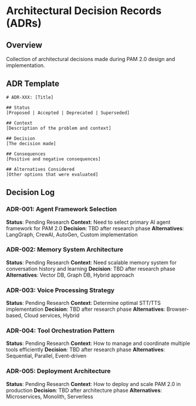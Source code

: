 # Architectural Decision Records (ADRs)

## Overview
Collection of architectural decisions made during PAM 2.0 design and implementation.

## ADR Template
```
# ADR-XXX: [Title]

## Status
[Proposed | Accepted | Deprecated | Superseded]

## Context
[Description of the problem and context]

## Decision
[The decision made]

## Consequences
[Positive and negative consequences]

## Alternatives Considered
[Other options that were evaluated]
```

## Decision Log

### ADR-001: Agent Framework Selection
**Status**: Pending Research
**Context**: Need to select primary AI agent framework for PAM 2.0
**Decision**: TBD after research phase
**Alternatives**: LangGraph, CrewAI, AutoGen, Custom implementation

### ADR-002: Memory System Architecture
**Status**: Pending Research
**Context**: Need scalable memory system for conversation history and learning
**Decision**: TBD after research phase
**Alternatives**: Vector DB, Graph DB, Hybrid approach

### ADR-003: Voice Processing Strategy
**Status**: Pending Research
**Context**: Determine optimal STT/TTS implementation
**Decision**: TBD after research phase
**Alternatives**: Browser-based, Cloud services, Hybrid

### ADR-004: Tool Orchestration Pattern
**Status**: Pending Research
**Context**: How to manage and coordinate multiple tools efficiently
**Decision**: TBD after research phase
**Alternatives**: Sequential, Parallel, Event-driven

### ADR-005: Deployment Architecture
**Status**: Pending Research
**Context**: How to deploy and scale PAM 2.0 in production
**Decision**: TBD after architecture phase
**Alternatives**: Microservices, Monolith, Serverless